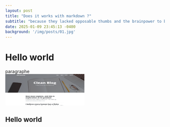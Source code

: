 ```yaml
---
layout: post
title: "Does it works with markdown ?"
subtitle: "because they lacked opposable thumbs and the brainpower to build a space program."
date: 2025-01-09 23:45:13 -0400
background: '/img/posts/01.jpg'
---
```


# Hello world
paragraphe<br>
<img src="/screenshot.png " width="250" height="100"/>

## Hello world
